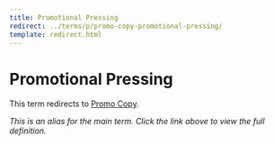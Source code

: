 ```yaml
---
title: Promotional Pressing
redirect: ../terms/p/promo-copy-promotional-pressing/
template: redirect.html
---
```


# Promotional Pressing

This term redirects to [Promo Copy](../terms/p/promo-copy-promotional-pressing/).

*This is an alias for the main term. Click the link above to view the full definition.*
